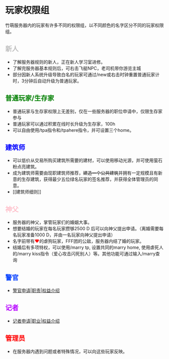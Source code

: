 # 玩家权限组

竹萌服务器内的玩家有许多不同的权限组，以不同颜色的名字区分不同的玩家权限组。

## <html><font color="Silver">新人</font></html>

* 了解服务器规则的新人，正在新人学习室进修。
* 了解完服务器基本规则后，可右击飞艇NPC，老司机带你游览主城
* 部分因新人系统升级导致白名的玩家可通过/new或右击时钟重置普通玩家计时，3分钟后自动升级为普通玩家。

## <html><font color="green">普通玩家/生存家</font></html>

* 普通玩家与生存家权限上无差别，仅在一些服务器的职位申请中，仅限生存家参与
* 普通玩家可以通过积累在线时长升级为生存家，100h
* 可以自由使用/tpa指令和/tpahere指令，并可设置三个home。

## <html><font color="blue">建筑师</font></html>

* 可以低价从交易所购买建筑所需要的建材，可以使用移动光源，并可使用萤石粉点亮建筑。
* 成为建筑师需要由现职建筑师推荐，<del>建造一个公共建筑</del>并拥有一定规模且有新意的生存建筑，获得最少五位绿名玩家的签名推荐，并获得全体管理员的同意。
* [[建筑师细则]]

## <html><font color="pink">神父</font></html>

* 服务器的神父，掌管玩家们的婚姻大事。
* 想要结婚的玩家在每名玩家攒够2500 D 后可以向神父提出申请。（离婚需要每名玩家准备1000 D，并由一名玩家向神父提出申请）
* 名字前带有<html><font color="red">♥</font></html>的虐狗玩家，FFF团的公敌，服务器内结了婚的玩家。
* 结婚后有多项特权，可以使用/marry tp, 设置共同的marry home, 使用虐死人的/marry kiss指令（爱心攻击闪死别人）等。其他功能可通过输入/marry查询

## <html><font color="#003fff">警官</font></html>

* [警官申请|职责|权益介绍](https://discuss.imyvm.com/d/67--)

## <html><font color="#b600ff">记者</font></html>
* [记者申请|职业|权益介绍](https://discuss.imyvm.com/d/192--)

## <html><font color="red">管理员</font></html>
* 在服务器内遇到问题或者特殊情况，可以向这些玩家反映。



